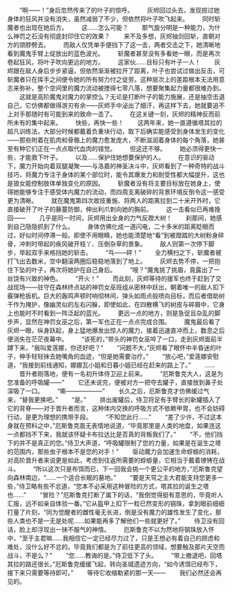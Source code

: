 　　“啊——！”身后忽然传来了的叶子的惊呼。
　　灰烬回过头去，发现掠过她身体的狂风并没有消失，虽然减弱了不少，但依然将叶子吹飞起来。
　　同时斩魔者也出现在她后方。
　　这……怎么可能？
　　那气旋分明是一种能力，为什么神罚之石没有彻底封印住它的效果？
　　来不及多想，灰烬抽剑回斩，直朝对方的颈脖劈去。
　　而敌人仅凭单手便挡下了这一击，两者交击之下，她清晰地看到魔鬼手臂上绽放出的蓝色波光。
　　斩魔者甚至没有多看她一眼，而是再次卷起狂风，将叶子吹向更远的地方。
　　这家伙……目标只有叶子一人！
　　灰烬跟在敌人身后步步紧逼，但依然渐渐被拉开了距离，叶子也尝试过做出反击，可斩魔者只在挥手之间便令她的所有努力付之徒劳。这种层次上的差距根本无法用意志来弥补，整个空间里的魔力流动被搅得七零八落，想要聚集起力量都很难办到。
　　这就是高阶魔鬼对魔力的掌控么？无论是打断叶子的能力施展，还是抽空击退自己，它仿佛都做得游刃有余——灰烬手中泌出了细汗，再这样下去，她就要追不上对手那随时有可能到来的致命一击了。
　　在这关键一刻，灰烬的精神反而前所未有的集中起来。
　　快些，再快一些！
　　这两年来，她一直遵循塔其拉的超凡训练法，大部分时候都戴着负重块行动，取下后确实能感受到身体发生的变化——那些附着在肌肉和骨骼上的魔力愈发庞大，不断滋润着身体的每个角落，她甚至有种它们正在一点点取代血肉的错觉。
　　但这还不够。
　　她必须得更快一些，才能救下叶子。
　　以及……保护住她想要保护的人。
　　在意识的驱动下，魔力开始向着双腿凝聚——与洛嘉的神圣决斗中，灰烬看到了一种奇特的战斗技巧，将魔力专注于身体的某个部位时，能令其爆发力和耐受性都大幅提升，这也是狼女能控制肢体单独变化的原因。
　　斩魔者没有将主要目标放在她身上，使得她能够专注于感受体内魔力的流动，而四周支离破碎的背景环境反倒令这一感受更为清晰。
　　就在魔鬼第四次故技重施、将两人的距离拉到二十米开外时，它直接破开了叶子的藤蔓防御，伸出利爪刺向她的胸前。
　　这一击看似已再难挽回——
　　几乎是同一时间，灰烬用出全身的力气反蹬大树！
　　刹那间，她感到自己隐隐抓到了什么。
　　身体仿佛化成一道闪电，二十多米的距离眨眼而过，好似时间停滞一般。即使不用眼睛，她也能清楚地“看”到被蹬踏的大树粉身碎骨，冲刺时带起的疾风破开枝丫、压倒杂草的景象。
　　敌人则第一次停下脚步，举起双手来格挡她的斩击。
　　“乓——砰！”
　　全力横扫之下，斩魔者被打飞出去数米，空中翻滚两圈后稳稳地落到了地上。
　　灰烬去势不停，一把抱住下坠的叶子，再次将她护在自己身后。
　　“哦？”魔鬼挑了挑眉，竟露出了一丝饶有兴致的神色。
　　“开火！”
　　而此刻，灰烬等待的援军也终于赶到了交战现场——驻守在森林终点站的神罚女巫班组从密林中跃出，朝着唯一的敌人扣下霰弹枪扳机。巨大的轰鸣声顿时响彻林间，弹头如雨点般喷向目标，而后者借助树干作为掩护，像幽灵似的左右闪躲，即使如此，在四散横飞的树皮与碎屑中，它身上也能时不时看到一阵泛起的蓝光。
　　更远一点的地方，则是急促且杂乱的脚步声，显然在神罚女巫之后，第一军也正在一点点完成合围。
　　魔鬼最后看了灰烬一眼，纵身跃起，身上猛地爆发出惊人的魔力，接着迅速直冲而上，数息之后便消失在茫茫夜幕中。
　　“该死的，”带头的神罚女巫啐了一口，走到灰烬面前半蹲下来，“我叫爱莲娜，你还好吧？”
　　“问题不大，”灰烬看了眼怀中半昏迷的叶子，伸手轻轻抹去她嘴角的血迹，“但是她需要治疗。”
　　“放心吧，”爱莲娜安慰道，“我接到前线通知，娜娜瓦小姐和日暮小姐已经在赶来的路上了。”
　　……
　　晋升者刚落地，便有一名初升体侍卫迎上前来。
　　“厄斯鲁克大人，这是为您准备的呼吸罐——”
　　它还未说完，便被对方一把夺去罐子，直接放到鼻子处深吸了一口。
　　“嘶——————”
　　长久之后，厄斯鲁克才仿佛缓过气来，“替我更换吧。”
　　“是。”
　　排出废罐后，侍卫将足有手臂长的新罐插入了它的背脊——对于晋升者而言，这种体内交换的呼吸方式不依赖甲胄，也不会妨碍行动，是更为理想的携带手段。
　　“不知您此行……”
　　“差了少许，不过这本身就在预料之中，”厄斯鲁克面无表情地说道，“毕竟那里是人类的地盘，如果连这一点都挡不下来，我就该怀疑卡布拉达比是否真的背叛我们了。”
　　“不，他们挡下的并不是真正的您。”侍卫大声道，“呼吸罐限制了您的力量，如果是在诞生之塔的范围内，那些虫子根本不是您的对手！”
　　驱动魔力会加速生命蜉蝣的消耗，对高阶晋升者来说更是如此，考虑到往返所需要的蜉蝣量，它相当于戴着镣铐在战斗。
　　“所以这次只是布饵而已，下一回我会挑一个更公平的地方，”厄斯鲁克望向森林南边，“……一个适合长眠的墓地。”
　　“要是天穹之主大君能支持您更多一些，”侍卫略有些不忿道，“您本不必采用这种冒险的方式，塔其拉的诞生之塔也……”
　　“冒险？”厄斯鲁克打断了属下的话，“我倒觉得挺有意思的，毕竟听人汇报，远不如亲自体验一番。”它从盔甲上扣下一粒已然变形的钢珠，拿到眼前细细打量了片刻，“同为觉醒者的雌性毫无长进，倒是没有魔力的雄性发生了变化，那些人类也不是一无是处呢……如果能再多了解他们一些就更好了。”
　　侍卫没有回话，脸上却浮现出一抹不服气的神情。
　　厄斯鲁克不以为然地将钢珠放入怀中，“至于主君嘛……我相信它一定已经尽力过了，只是王想必有着自己的顾虑和难处，没什么好不忿的。毕竟我们都是为了前往更高的领域，想要触及那片天空而战斗，不是么？”
　　“您……教诲的是。”侍卫低下了头。
　　“带上撤退吧，回塔其拉的路还很长。”厄斯鲁克缓缓飞起，转向圣城遗迹方向，“如今诱饵已经布下，接下来只需要等待即可。”
　　等待它收缩勒紧的那一天——
　　我们必然还会再见的。